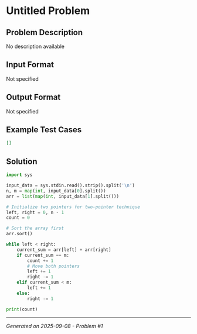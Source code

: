 # Untitled Problem

## Problem Description
No description available

## Input Format
Not specified

## Output Format
Not specified

## Example Test Cases
```json
[]
```

## Solution
```python
import sys

input_data = sys.stdin.read().strip().split('\n')
n, m = map(int, input_data[0].split())
arr = list(map(int, input_data[1].split()))

# Initialize two pointers for two-pointer technique
left, right = 0, n - 1
count = 0

# Sort the array first
arr.sort()

while left < right:
    current_sum = arr[left] + arr[right]
    if current_sum == m:
        count += 1
        # Move both pointers
        left += 1
        right -= 1
    elif current_sum < m:
        left += 1
    else:
        right -= 1

print(count)
```

---
*Generated on 2025-09-08 - Problem #1*